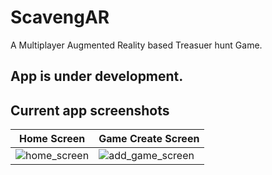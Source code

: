 # ScavengAR

A Multiplayer Augmented Reality based Treasuer hunt Game.

## App is under development.

## Current app screenshots

| Home Screen | Game Create Screen |
| --- | --- |
| ![home_screen]([images/1.jpg](https://lh3.googleusercontent.com/pw/AJFCJaU0FOLGcyOCZOAqsBnAPi1ctxi2BUuhce8a5NpEI_aaXDCaA0rye6WnLFlcYPKpor4o1EU-EBcI1PA4jZVuhFkPdJFiGtsciG2sdZhQJzPEdzoBOQBMr7u5VqAVlj4I10t-gchWz2RDd2eFS35kLtnE=w403-h894-s-no?authuser=0)) | ![add_game_screen]([images/2.jpg](https://lh3.googleusercontent.com/pw/AJFCJaXv5VQV0E9n94_0xAH9Az6bCJVEjAU_ZgcS9d_7dc32dC_CgNDa-nSgxigg5KLCUiIYd0rz3An5XlKr6ZCT-4oX2dQbvzjoB_An_WIirhmm5FK7rppzSBO2XJRyqKwoUaQZmj02MauUuSMxFdmv5ydI=w403-h894-s-no?authuser=0)) |

